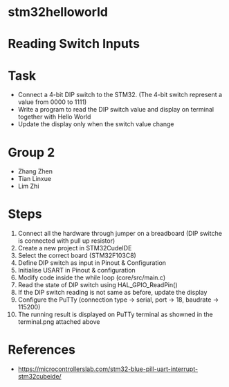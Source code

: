 # stm32helloworld

# Reading Switch Inputs 

# Task
- Connect a 4-bit DIP switch to the STM32. (The 4-bit switch represent a value from 0000 to 1111)
- Write a program to read the DIP switch value and display on terminal together with Hello World
- Update the display only when the switch value change 

# Group 2
- Zhang Zhen
- Tian Linxue
- Lim Zhi

# Steps
1) Connect all the hardware through jumper on a breadboard (DIP switche is connected with pull up resistor)
2) Create a new project in STM32CudeIDE
3) Select the correct board (STM32F103C8)
4) Define DIP switch as input in Pinout & Configuration
5) Initialise USART in Pinout & configuration
6) Modify code inside the while loop (core/src/main.c)
7) Read the state of DIP switch using HAL_GPIO_ReadPin() 
8) If the DIP switch reading is not same as before, update the display
9) Configure the PuTTy (connection type -> serial, port -> 18, baudrate -> 115200)
10) The running result is displayed on PuTTy terminal as showned in the terminal.png attached above

# References
- https://microcontrollerslab.com/stm32-blue-pill-uart-interrupt-stm32cubeide/
